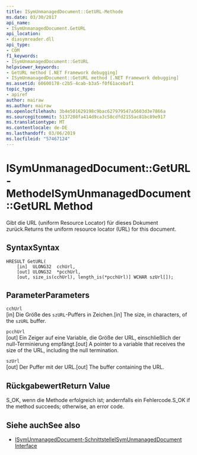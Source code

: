 ```yaml
---
title: ISymUnmanagedDocument::GetURL-Methode
ms.date: 03/30/2017
api_name:
- ISymUnmanagedDocument.GetURL
api_location:
- diasymreader.dll
api_type:
- COM
f1_keywords:
- ISymUnmanagedDocument::GetURL
helpviewer_keywords:
- GetURL method [.NET Framework debugging]
- ISymUnmanagedDocument::GetURL method [.NET Framework debugging]
ms.assetid: 60600178-c2b5-4cab-b3a5-f0f61acebaf1
topic_type:
- apiref
author: mairaw
ms.author: mairaw
ms.openlocfilehash: 3b4e501629198c9bac627979547a5603d3e7866a
ms.sourcegitcommit: 5137208fa414d9ca3c58cdfd2155ac81bc89e917
ms.translationtype: MT
ms.contentlocale: de-DE
ms.lasthandoff: 03/06/2019
ms.locfileid: "57467124"
---
```

# <a name="isymunmanageddocumentgeturl-method"></a><span data-ttu-id="fc518-102">ISymUnmanagedDocument::GetURL-Methode</span><span class="sxs-lookup"><span data-stu-id="fc518-102">ISymUnmanagedDocument::GetURL Method</span></span>
<span data-ttu-id="fc518-103">Gibt die URL (uniform Resource Locator) für dieses Dokument zurück.</span><span class="sxs-lookup"><span data-stu-id="fc518-103">Returns the uniform resource locator (URL) for this document.</span></span>  
  
## <a name="syntax"></a><span data-ttu-id="fc518-104">Syntax</span><span class="sxs-lookup"><span data-stu-id="fc518-104">Syntax</span></span>  
  
```  
HRESULT GetURL(  
    [in]  ULONG32  cchUrl,  
    [out] ULONG32  *pcchUrl,  
    [out, size_is(cchUrl), length_is(*pcchUrl)] WCHAR szUrl[]);  
```  
  
## <a name="parameters"></a><span data-ttu-id="fc518-105">Parameter</span><span class="sxs-lookup"><span data-stu-id="fc518-105">Parameters</span></span>  
 `cchUrl`  
 <span data-ttu-id="fc518-106">[in] Die Größe des `szURL`-Puffers in Zeichen.</span><span class="sxs-lookup"><span data-stu-id="fc518-106">[in] The size, in characters, of the `szURL` buffer.</span></span>  
  
 `pcchUrl`  
 <span data-ttu-id="fc518-107">[out] Ein Zeiger auf eine Variable, die Größe der URL, einschließlich der null-Terminierung empfängt.</span><span class="sxs-lookup"><span data-stu-id="fc518-107">[out] A pointer to a variable that receives the size of the URL, including the null termination.</span></span>  
  
 `szUrl`  
 <span data-ttu-id="fc518-108">[out] Der Puffer mit der URL.</span><span class="sxs-lookup"><span data-stu-id="fc518-108">[out] The buffer containing the URL.</span></span>  
  
## <a name="return-value"></a><span data-ttu-id="fc518-109">Rückgabewert</span><span class="sxs-lookup"><span data-stu-id="fc518-109">Return Value</span></span>  
 <span data-ttu-id="fc518-110">S_OK, wenn die Methode erfolgreich ist; andernfalls ein Fehlercode.</span><span class="sxs-lookup"><span data-stu-id="fc518-110">S_OK if the method succeeds; otherwise, an error code.</span></span>  
  
## <a name="see-also"></a><span data-ttu-id="fc518-111">Siehe auch</span><span class="sxs-lookup"><span data-stu-id="fc518-111">See also</span></span>
- [<span data-ttu-id="fc518-112">ISymUnmanagedDocument-Schnittstelle</span><span class="sxs-lookup"><span data-stu-id="fc518-112">ISymUnmanagedDocument Interface</span></span>](../../../../docs/framework/unmanaged-api/diagnostics/isymunmanageddocument-interface.md)
